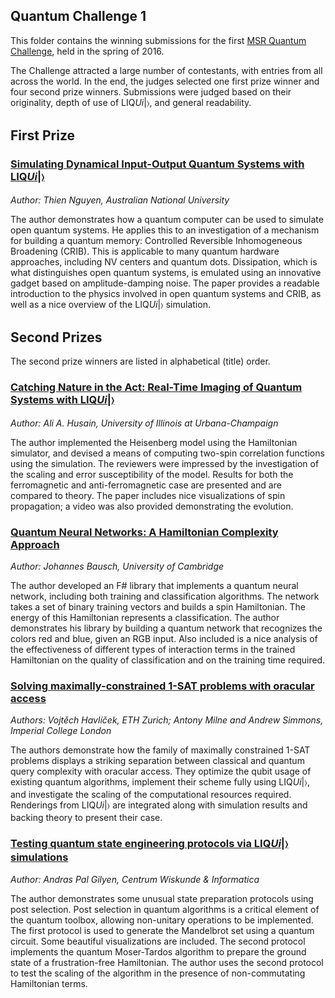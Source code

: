 ## Quantum Challenge 1

This folder contains the winning submissions for the first [MSR Quantum Challenge](http://research.microsoft.com/en-us/projects/liquid/challenge.aspx), held in the spring of 2016.

The Challenge attracted a large number of contestants, with entries from all across the world.
In the end, the judges selected one first prize winner and four second prize winners.
Submissions were judged based on their originality, depth of use of LIQ<i>Ui</i>|&#x232A;, and general readability.

## First Prize

### [Simulating Dynamical Input-Output Quantum Systems with LIQ<i>Ui</i>|&#x232A;](/QuantumChallenge/QC_1/Simulating_Dynamical_Input-Output_Quantum_Systems.pdf)

_Author: Thien Nguyen, Australian National University_

The author demonstrates how a quantum computer can be used to simulate open quantum systems. He applies this to an investigation of a mechanism for building a quantum memory: Controlled Reversible Inhomogeneous Broadening (CRIB). This is applicable to many quantum hardware approaches, including NV centers and quantum dots. Dissipation, which is what distinguishes open quantum systems, is emulated using an innovative gadget based on amplitude-damping noise. The paper provides a readable introduction to the physics involved in open quantum systems and CRIB, as well as a nice overview of the LIQ<i>Ui</i>|&#x232A; simulation.

## Second Prizes

The second prize winners are listed in alphabetical (title) order.

### [Catching Nature in the Act: Real-Time Imaging of Quantum Systems with LIQ<i>Ui</i>|&#x232A;](/QuantumChallenge/QC_1/Catching_Nature_In_The_Act.pdf)

_Author: Ali A. Husain, University of Illinois at Urbana-Champaign_

The author implemented the Heisenberg model using the Hamiltonian simulator, and devised a means of computing two-spin correlation functions using the simulation. The reviewers were impressed by the investigation of the scaling and error susceptibility of the model. Results for both the ferromagnetic and anti-ferromagnetic case are presented and are compared to theory. The paper includes nice visualizations of spin propagation; a video was also provided demonstrating the evolution.

### [Quantum Neural Networks: A Hamiltonian Complexity Approach](/QuantumChallenge/QC_1/Quantum_Neural_Networks.pdf)

_Author: Johannes Bausch, University of Cambridge_

The author developed an F# library that implements a quantum neural network, including both training and classification algorithms. The network takes a set of binary training vectors and builds a spin Hamiltonian. The energy of this Hamiltonian represents a classification. The author demonstrates his library by building a quantum network that recognizes the colors red and blue, given an RGB input. Also included is a nice analysis of the effectiveness of different types of interaction terms in the trained Hamiltonian on the quality of classification and on the training time required.

### [Solving maximally-constrained 1-SAT problems with oracular access](/QuantumChallenge/QC_1/Solving_Maximally-Constrained_1-SAT_Problems.pdf)

_Authors: Vojtěch Havlíček, ETH Zurich; Antony Milne and Andrew Simmons, Imperial College London_

The authors demonstrate how the family of maximally constrained 1-SAT problems displays a striking separation between classical and quantum query complexity with oracular access. They optimize the qubit usage of existing quantum algorithms, implement their scheme fully using LIQ<i>Ui</i>|&#x232A;, and investigate the scaling of the computational resources required. Renderings from LIQ<i>Ui</i>|&#x232A; are integrated along with simulation results and backing theory to present their case.

### [Testing quantum state engineering protocols via LIQ<i>Ui</i>|&#x232A; simulations](/QuantumChallenge/QC_1/Testing_Quantum_State_Engineering_Protocols.pdf)

_Author: Andras Pal Gilyen, Centrum Wiskunde & Informatica_

The author demonstrates some unusual state preparation protocols using post selection. Post selection in quantum algorithms is a critical element of the quantum toolbox, allowing non-unitary operations to be implemented. The first protocol is used to generate the Mandelbrot set using a quantum circuit. Some beautiful visualizations are included. The second protocol implements the quantum Moser-Tardos algorithm to prepare the ground state of a frustration-free Hamiltonian. The author uses the second protocol to test the scaling of the algorithm in the presence of non-commutating Hamiltonian terms.

